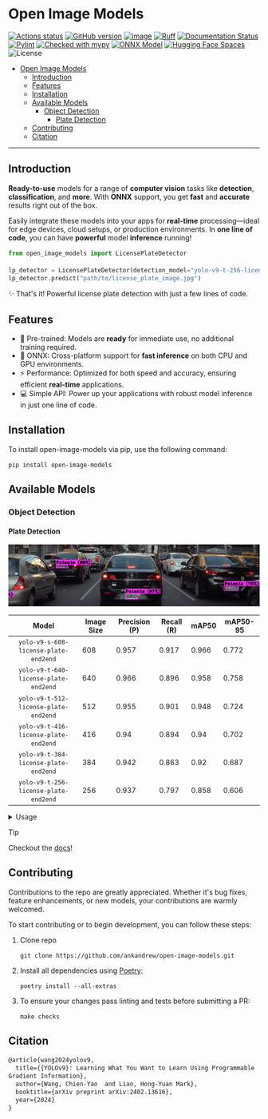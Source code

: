 # Open Image Models

[![Actions status](https://github.com/ankandrew/open-image-models/actions/workflows/main.yaml/badge.svg)](https://github.com/ankandrew/open-image-models/actions)
[![GitHub version](https://img.shields.io/github/v/release/ankandrew/fast-alpr)](https://github.com/ankandrew/fast-alpr/releases)
[![image](https://img.shields.io/pypi/pyversions/open-image-models.svg)](https://pypi.python.org/pypi/open-image-models)
[![Ruff](https://img.shields.io/endpoint?url=https://raw.githubusercontent.com/astral-sh/ruff/main/assets/badge/v2.json)](https://github.com/astral-sh/ruff)
[![Documentation Status](https://img.shields.io/badge/docs-latest-brightgreen.svg)](https://ankandrew.github.io/open-image-models/)
[![Pylint](https://img.shields.io/badge/linting-pylint-yellowgreen)](https://github.com/pylint-dev/pylint)
[![Checked with mypy](http://www.mypy-lang.org/static/mypy_badge.svg)](http://mypy-lang.org/)
[![ONNX Model](https://img.shields.io/badge/model-ONNX-blue?logo=onnx&logoColor=white)](https://onnx.ai/)
[![Hugging Face Spaces](https://img.shields.io/badge/🤗%20Hugging%20Face-Spaces-orange)](https://huggingface.co/spaces/ankandrew/open-image-models)
![License](https://img.shields.io/github/license/ankandrew/fast-alpr)

<!-- TOC -->
* [Open Image Models](#open-image-models)
  * [Introduction](#introduction)
  * [Features](#features)
  * [Installation](#installation)
  * [Available Models](#available-models)
    * [Object Detection](#object-detection)
      * [Plate Detection](#plate-detection)
  * [Contributing](#contributing)
  * [Citation](#citation)
<!-- TOC -->

---

## Introduction

**Ready-to-use** models for a range of **computer vision** tasks like **detection**, **classification**, and
**more**. With **ONNX** support, you get **fast** and **accurate** results right out of the box.

Easily integrate these models into your apps for **real-time** processing—ideal for edge devices, cloud setups, or
production environments. In **one line of code**, you can have **powerful** model **inference** running!

```python
from open_image_models import LicensePlateDetector

lp_detector = LicensePlateDetector(detection_model="yolo-v9-t-256-license-plate-end2end")
lp_detector.predict("path/to/license_plate_image.jpg")
```

✨ That's it! Powerful license plate detection with just a few lines of code.

## Features

- 🚀 Pre-trained: Models are **ready** for immediate use, no additional training required.
- 🌟 ONNX: Cross-platform support for **fast inference** on both CPU and GPU environments.
- ⚡ Performance: Optimized for both speed and accuracy, ensuring efficient **real-time** applications.
- 💻 Simple API: Power up your applications with robust model inference in just one line of code.

## Installation

To install open-image-models via pip, use the following command:

```shell
pip install open-image-models
```

## Available Models

### Object Detection

#### Plate Detection

![](https://raw.githubusercontent.com/ankandrew/LocalizadorPatentes/2e765012f69c4fbd8decf998e61ed136004ced24/extra/demo_localizador.gif)

|                 Model                 | Image Size | Precision (P) | Recall (R) | mAP50 | mAP50-95 |
|:-------------------------------------:|------------|---------------|------------|-------|----------|
| `yolo-v9-s-608-license-plate-end2end` | 608        | 0.957         | 0.917      | 0.966 | 0.772    |
| `yolo-v9-t-640-license-plate-end2end` | 640        | 0.966         | 0.896      | 0.958 | 0.758    |
| `yolo-v9-t-512-license-plate-end2end` | 512        | 0.955         | 0.901      | 0.948 | 0.724    |
| `yolo-v9-t-416-license-plate-end2end` | 416        | 0.94          | 0.894      | 0.94  | 0.702    |
| `yolo-v9-t-384-license-plate-end2end` | 384        | 0.942         | 0.863      | 0.92  | 0.687    |
| `yolo-v9-t-256-license-plate-end2end` | 256        | 0.937         | 0.797      | 0.858 | 0.606    |

<details>
  <summary>Usage</summary>

  ```python
import cv2
from rich import print

from open_image_models import LicensePlateDetector

# Initialize the License Plate Detector with the pre-trained YOLOv9 model
lp_detector = LicensePlateDetector(detection_model="yolo-v9-t-384-license-plate-end2end")

# Load an image
image_path = "path/to/license_plate_image.jpg"
image = cv2.imread(image_path)

# Perform license plate detection
detections = lp_detector.predict(image)
print(detections)

# Benchmark the model performance
lp_detector.show_benchmark(num_runs=1000)

# Display predictions on the image
annotated_image = lp_detector.display_predictions(image)

# Show the annotated image
cv2.imshow("Annotated Image", annotated_image)
cv2.waitKey(0)
cv2.destroyAllWindows()
  ```

</details>

> [!TIP]
> Checkout the [docs](https://ankandrew.github.io/open-image-models)!

## Contributing

Contributions to the repo are greatly appreciated. Whether it's bug fixes, feature enhancements, or new models,
your contributions are warmly welcomed.

To start contributing or to begin development, you can follow these steps:

1. Clone repo
    ```shell
    git clone https://github.com/ankandrew/open-image-models.git
    ```
2. Install all dependencies using [Poetry](https://python-poetry.org/docs/#installation):
    ```shell
    poetry install --all-extras
    ```
3. To ensure your changes pass linting and tests before submitting a PR:
    ```shell
    make checks
    ```

## Citation

```
@article{wang2024yolov9,
  title={{YOLOv9}: Learning What You Want to Learn Using Programmable Gradient Information},
  author={Wang, Chien-Yao  and Liao, Hong-Yuan Mark},
  booktitle={arXiv preprint arXiv:2402.13616},
  year={2024}
}
```
